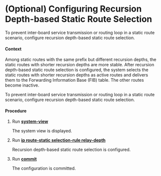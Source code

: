 (Optional) Configuring Recursion Depth-based Static Route Selection
===================================================================

To prevent inter-board service transmission or routing loop in a static route scenario, configure recursion depth-based static route selection.

#### Context

Among static routes with the same prefix but different recursion depths, the static routes with shorter recursion depths are more stable. After recursion depth-based static route selection is configured, the system selects the static routes with shorter recursion depths as active routes and delivers them to the Forwarding Information Base (FIB) table. The other routes become inactive.

To prevent inter-board service transmission or routing loop in a static route scenario, configure recursion depth-based static route selection.


#### Procedure

1. Run [**system-view**](cmdqueryname=system-view)
   
   
   
   The system view is displayed.
2. Run [**ip route-static selection-rule relay-depth**](cmdqueryname=ip+route-static+selection-rule+relay-depth)
   
   
   
   Recursion depth-based static route selection is configured.
3. Run [**commit**](cmdqueryname=commit)
   
   
   
   The configuration is committed.